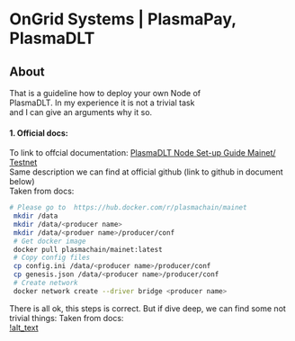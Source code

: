 # OnGrid Systems | PlasmaPay, PlasmaDLT
## About
That is a guideline how to deploy your own Node of <br>
PlasmaDLT. In my experience it is not a trivial task <br>
and I can give an arguments why it so.

#### 1. Official docs:
To link to offcial documentation: [PlasmaDLT Node Set-up Guide Mainet/ Testnet](https://developer.plasmapay.com/guides/plasma.html) <br>
Same description we can find at official github (link to github in document below) <br>
Taken from docs:
```bash
# Please go to  https://hub.docker.com/r/plasmachain/mainet
 mkdir /data
 mkdir /data/<producer name>
 mkdir /data/<produer name>/producer/conf
 # Get docker image 
 docker pull plasmachain/mainet:latest
 # Copy config files
 cp config.ini /data/<producer name>/producer/conf
 cp genesis.json /data/<producer name>/producer/conf
 # Create network
 docker network create --driver bridge <producer name>
```
There is all ok, this steps is correct.
But if dive deep, we can find some not trivial things:
Taken from docs: <br>
[!alt_text](/images/PlasmaShell.png "Docs: Step 2")

